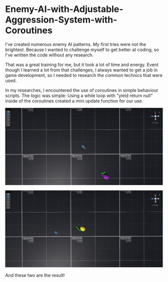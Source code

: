 # Enemy-AI-with-Adjustable-Aggression-System-with-Coroutines

I've created numerous enemy AI patterns. My first tries were not the brightest. Because I wanted to challenge myself to get better at coding, so I've written the code without any research.

That was a great training for me, but it took a lot of time and energy. Event though I learned a lot from that challenges, I always wanted to get a job in game development, so I needed to research the common technics that were used.

In my researches, I encountered the use of coroutines in simple behaviour scripts. The logic was simple: Using a while loop with "yield return null" inside of the coroutines created a mini update function for our use.

![](https://github.com/OktayBaysal/Enemy-AI-with-Adjustable-Aggression-System-with-Coroutines/blob/main/GIFs/CoroutineAI.Agile.gif)


![](https://github.com/OktayBaysal/Enemy-AI-with-Adjustable-Aggression-System-with-Coroutines/blob/main/GIFs/CoroutineAI.Slow.gif)


And these two are the result!
